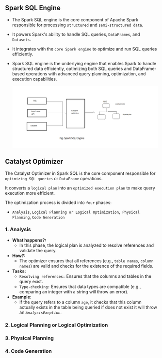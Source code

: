 ## Spark SQL Engine
- The Spark SQL engine is the core component of Apache Spark responsible for processing `structured` and `semi-structured data`.
- It powers Spark's ability to handle SQL queries, `DataFrames`, and `Datasets`. 
- It integrates with the `core Spark engine` to optimize and run SQL queries efficiently.
- Spark SQL engine is the underlying engine that enables Spark to handle structured data efficiently, optimizing both SQL queries and DataFrame-based operations with advanced query planning, optimization, and execution capabilities.


  ![](https://github.com/rohish-zade/PySpark/blob/main/materials/spark-sql-engine-1.png)


## Catalyst Optimizer
The Catalyst Optimizer in Spark SQL is the core component responsible for `optimizing SQL queries` or `DataFrame` operations.

It converts a `logical plan` into an `optimized execution plan` to make query execution more efficient. 

The optimization process is divided into `four` phases:
  - `Analysis`, `Logical Planning or Logical Optimization`,` Physical Planning`, `Code Generation`


### 1. Analysis
- **What happens?:**
  - In this phase, the logical plan is analyzed to resolve references and validate the query.
- **How?:** 
  - The optimizer ensures that all references (e.g., `table names`, `column names`) are valid and checks for the existence of the required fields.
- **Tasks:**
  - `Resolving references:` Ensures that the columns and tables in the query exist.
  - `Type-checking:` Ensures that data types are compatible (e.g., comparing an integer with a string will throw an error).
- **Example:** 
  - If the query refers to a column `age`, it checks that this column actually exists in the table being queried if does not exist it will throw an *`AnalysisExeption`*.
### 2. Logical Planning or Logical Optimization


### 3. Physical Planning


### 4. Code Generation
